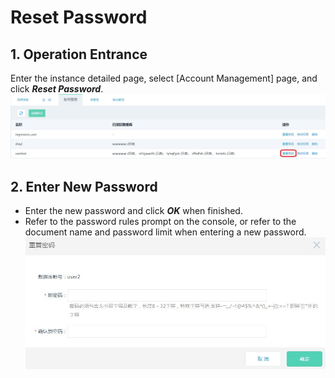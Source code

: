 # Reset Password

## 1. Operation Entrance
Enter the instance detailed page, select [Account Management] page, and click ***Reset Password***.
![Reset Password 1](../../../image/RDS/Reset-Password-1.png)

## 2. Enter New Password
- Enter the new password and click ***OK*** when finished.
- Refer to the password rules prompt on the console, or refer to the document name and password limit when entering a new password.
![Reset Password 2](../../../image/RDS/Reset-Password-2.png)

